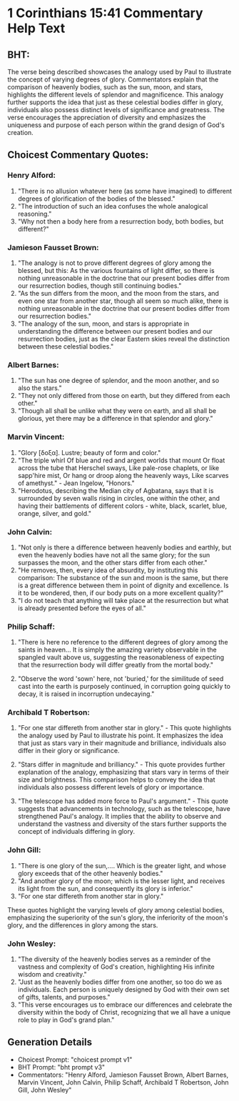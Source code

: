 # 1 Corinthians 15:41 Commentary Help Text

## BHT:
The verse being described showcases the analogy used by Paul to illustrate the concept of varying degrees of glory. Commentators explain that the comparison of heavenly bodies, such as the sun, moon, and stars, highlights the different levels of splendor and magnificence. This analogy further supports the idea that just as these celestial bodies differ in glory, individuals also possess distinct levels of significance and greatness. The verse encourages the appreciation of diversity and emphasizes the uniqueness and purpose of each person within the grand design of God's creation.

## Choicest Commentary Quotes:
### Henry Alford:
1. "There is no allusion whatever here (as some have imagined) to different degrees of glorification of the bodies of the blessed."
2. "The introduction of such an idea confuses the whole analogical reasoning."
3. "Why not then a body here from a resurrection body, both bodies, but different?"

### Jamieson Fausset Brown:
1. "The analogy is not to prove different degrees of glory among the blessed, but this: As the various fountains of light differ, so there is nothing unreasonable in the doctrine that our present bodies differ from our resurrection bodies, though still continuing bodies."
2. "As the sun differs from the moon, and the moon from the stars, and even one star from another star, though all seem so much alike, there is nothing unreasonable in the doctrine that our present bodies differ from our resurrection bodies."
3. "The analogy of the sun, moon, and stars is appropriate in understanding the difference between our present bodies and our resurrection bodies, just as the clear Eastern skies reveal the distinction between these celestial bodies."

### Albert Barnes:
1. "The sun has one degree of splendor, and the moon another, and so also the stars." 
2. "They not only differed from those on earth, but they differed from each other." 
3. "Though all shall be unlike what they were on earth, and all shall be glorious, yet there may be a difference in that splendor and glory."

### Marvin Vincent:
1. "Glory [δοξα]. Lustre; beauty of form and color."
2. "The triple whirl Of blue and red and argent worlds that mount Or float across the tube that Herschel sways, Like pale-rose chaplets, or like sapp'hire mist, Or hang or droop along the heavenly ways, Like scarves of amethyst." - Jean Ingelow, "Honors."
3. "Herodotus, describing the Median city of Agbatana, says that it is surrounded by seven walls rising in circles, one within the other, and having their battlements of different colors - white, black, scarlet, blue, orange, silver, and gold."

### John Calvin:
1. "Not only is there a difference between heavenly bodies and earthly, but even the heavenly bodies have not all the same glory; for the sun surpasses the moon, and the other stars differ from each other." 
2. "He removes, then, every idea of absurdity, by instituting this comparison: The substance of the sun and moon is the same, but there is a great difference between them in point of dignity and excellence. Is it to be wondered, then, if our body puts on a more excellent quality?" 
3. "I do not teach that anything will take place at the resurrection but what is already presented before the eyes of all."

### Philip Schaff:
1. "There is here no reference to the different degrees of glory among the saints in heaven... It is simply the amazing variety observable in the spangled vault above us, suggesting the reasonableness of expecting that the resurrection body will differ greatly from the mortal body." 

2. "Observe the word 'sown' here, not 'buried,' for the similitude of seed cast into the earth is purposely continued, in corruption going quickly to decay, it is raised in incorruption undecaying."

### Archibald T Robertson:
1. "For one star differeth from another star in glory." - This quote highlights the analogy used by Paul to illustrate his point. It emphasizes the idea that just as stars vary in their magnitude and brilliance, individuals also differ in their glory or significance.

2. "Stars differ in magnitude and brilliancy." - This quote provides further explanation of the analogy, emphasizing that stars vary in terms of their size and brightness. This comparison helps to convey the idea that individuals also possess different levels of glory or importance.

3. "The telescope has added more force to Paul's argument." - This quote suggests that advancements in technology, such as the telescope, have strengthened Paul's analogy. It implies that the ability to observe and understand the vastness and diversity of the stars further supports the concept of individuals differing in glory.

### John Gill:
1. "There is one glory of the sun,.... Which is the greater light, and whose glory exceeds that of the other heavenly bodies."
2. "And another glory of the moon; which is the lesser light, and receives its light from the sun, and consequently its glory is inferior."
3. "For one star differeth from another star in glory."

These quotes highlight the varying levels of glory among celestial bodies, emphasizing the superiority of the sun's glory, the inferiority of the moon's glory, and the differences in glory among the stars.

### John Wesley:
1. "The diversity of the heavenly bodies serves as a reminder of the vastness and complexity of God's creation, highlighting His infinite wisdom and creativity."
2. "Just as the heavenly bodies differ from one another, so too do we as individuals. Each person is uniquely designed by God with their own set of gifts, talents, and purposes."
3. "This verse encourages us to embrace our differences and celebrate the diversity within the body of Christ, recognizing that we all have a unique role to play in God's grand plan."


## Generation Details
- Choicest Prompt: "choicest prompt v1"
- BHT Prompt: "bht prompt v3"
- Commentators: "Henry Alford, Jamieson Fausset Brown, Albert Barnes, Marvin Vincent, John Calvin, Philip Schaff, Archibald T Robertson, John Gill, John Wesley"
